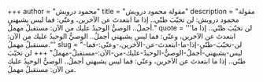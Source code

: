 +++
author = "محمود درويش"
title = "مقولة محمود درويش"
description = "مقولة محمود درويش: لن تخيّبَ ظنّي.. إذا ما ابتعدتَ عن الآخرين، وعنّي: فما ليس يشبهني أجملُ.. الوصيُّ الوحيدُ عليك من الآن: مستقبلٌ مهملُ."
quote = '''لن تخيّبَ ظنّي.. إذا ما ابتعدتَ عن الآخرين، وعنّي: فما ليس يشبهني أجملُ.. الوصيُّ الوحيدُ عليك من الآن: مستقبلٌ مهملُ.'''
slug = "لن-تخيّبَ-ظنّي-إذا-ما-ابتعدتَ-عن-الآخرين،-وعنّي:-فما-ليس-يشبهني-أجملُ-الوصيُّ-الوحيدُ-عليك-من-الآن:-مستقبلٌ-مهملُ"
+++
لن تخيّبَ ظنّي.. إذا ما ابتعدتَ عن الآخرين، وعنّي: فما ليس يشبهني أجملُ.. الوصيُّ الوحيدُ عليك من الآن: مستقبلٌ مهملُ.
